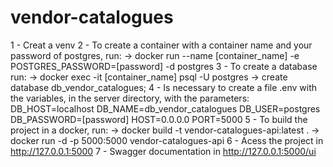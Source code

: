 # vendor-catalogues

1 - Creat a venv
2 - To create a container with a container name and your password of postgres, run:
    -> docker run --name [container_name] -e POSTGRES_PASSWORD=[password] -d postgres
3 - To create a database run:
    -> docker exec -it [container_name] psql -U postgres
    -> create database db_vendor_catalogues;
4 - Is necessary to create a file .env with the variables, in the server directory, with the parameters: 
    DB_HOST=localhost
    DB_NAME=db_vendor_catalogues
    DB_USER=postgres
    DB_PASSWORD=[password]
    HOST=0.0.0.0
    PORT=5000
5 - To build the project in a docker, run:
    -> docker build -t vendor-catalogues-api:latest .
    -> docker run -d -p 5000:5000 vendor-catalogues-api
6 - Acess the project in http://127.0.0.1:5000
7 - Swagger documentation in http://127.0.0.1:5000/ui

